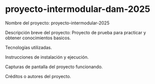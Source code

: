 # proyecto-intermodular-dam-2025

Nombre del proyecto: proyecto-intermodular-2025

Descripción breve del proyecto: Proyecto de prueba para practicar y obtener conocimientos basicos.

Tecnologías utilizadas. 

Instrucciones de instalación y ejecución.

Capturas de pantalla del proyecto funcionando.

Créditos o autores del proyecto.

